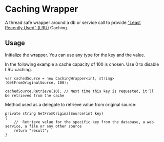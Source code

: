 # Caching Wrapper

A thread safe wrapper around a db or service call to provide ["Least Recently Used" (LRU)](http://en.wikipedia.org/wiki/Cache_algorithms) Caching.
     
## Usage
                                                            
Initialize the wrapper. You can use any type for the key and the value.

In the following example a cache capacity of 100 is chosen. Use 0 to disable LRU caching.      
		
    var cachedSource = new CachingWrapper<int, string>(GetFromOriginalSource, 100);     

    cachedSource.Retrieve(10); // Next time this key is requested, it'll be retrieved from the cache

Method used as a delegate to retrieve value from original source:

    private string GetFromOriginalSource(int key)
    {
        //  Retrieve value for the specific key from the database, a web service, a file or any other source
        return "result";
    }